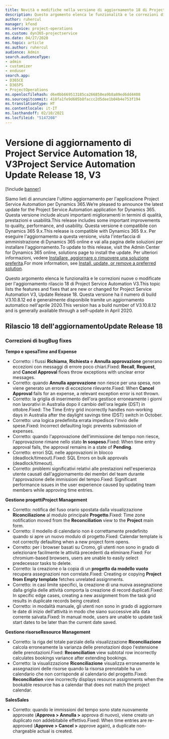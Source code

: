 ```yaml
---
title: Novità o modifiche nella versione di aggiornamento 18 di Project Service Automation V3
description: Questo argomento elenca le funzionalità e le correzioni disponibili nella versione di aggiornamento 18 di Project Service Automation V3.
author: ruhercul
manager: kfend
ms.service: project-operations
ms.custom: dyn365-projectservice
ms.date: 04/27/2020
ms.topic: article
ms.author: ruhercul
audience: Admin
search.audienceType:
- admin
- customizer
- enduser
search.app:
- D365CE
- D365PS
- ProjectOperations
ms.openlocfilehash: d6e0bb669513185ca266858ea9b8a89ed6dd4408
ms.sourcegitcommit: 418fa1fe9d605b8faccc2d5dee1b04b4e753f194
ms.translationtype: HT
ms.contentlocale: it-IT
ms.lasthandoff: 02/10/2021
ms.locfileid: "5147208"
---
```

# <a name="project-service-automation-update-release-18-v3"></a><span data-ttu-id="63ef5-103">Versione di aggiornamento di Project Service Automation 18, V3</span><span class="sxs-lookup"><span data-stu-id="63ef5-103">Project Service Automation Update Release 18, V3</span></span>

[!include [banner](../includes/psa-now-project-operations.md)]

<span data-ttu-id="63ef5-104">Siamo lieti di annunciare l'ultimo aggiornamento per l'applicazione Project Service Automation per Dynamics 365.</span><span class="sxs-lookup"><span data-stu-id="63ef5-104">We’re pleased to announce the latest update for the Project Service Automation application for Dynamics 365.</span></span> <span data-ttu-id="63ef5-105">Questa versione include alcuni importanti miglioramenti in termini di qualità, prestazioni e usabilità.</span><span class="sxs-lookup"><span data-stu-id="63ef5-105">This release includes some important improvements to quality, performance, and usability.</span></span> <span data-ttu-id="63ef5-106">Questa versione è compatibile con Dynamics 365 9.x.</span><span class="sxs-lookup"><span data-stu-id="63ef5-106">This release is compatible with Dynamics 365 9.x.</span></span> <span data-ttu-id="63ef5-107">Per eseguire l'aggiornamento a questa versione, visita l'interfaccia di amministrazione di Dynamics 365 online e vai alla pagina delle soluzioni per installare l'aggiornamento.</span><span class="sxs-lookup"><span data-stu-id="63ef5-107">To update to this release, visit the Admin Center for Dynamics 365 online, solutions page to install the update.</span></span> <span data-ttu-id="63ef5-108">Per ulteriori informazioni, vedere [Installare, aggiornare o rimuovere una soluzione preferita](https://docs.microsoft.com/power-platform/admin/install-remove-preferred-solution).</span><span class="sxs-lookup"><span data-stu-id="63ef5-108">For more information, see [Install, update, or remove a preferred solution](https://docs.microsoft.com/power-platform/admin/install-remove-preferred-solution).</span></span>

<span data-ttu-id="63ef5-109">Questo argomento elenca le funzionalità e le correzioni nuove o modificate per l'aggiornamento rilascio 18 di Project Service Automation V3.</span><span class="sxs-lookup"><span data-stu-id="63ef5-109">This topic lists the features and fixes that are new or changed for Project Service Automation V3, Update Release 18.</span></span> <span data-ttu-id="63ef5-110">Questa versione ha il numero di build V3.10.8.12 ed è generalmente disponibile tramite un aggiornamento automatico nell'aprile 2020.</span><span class="sxs-lookup"><span data-stu-id="63ef5-110">This version has a build number of V3.10.8.12 and is generally available through a self-update in April 2020.</span></span>

## <a name="update-release-18"></a><span data-ttu-id="63ef5-111">Rilascio 18 dell'aggiornamento</span><span class="sxs-lookup"><span data-stu-id="63ef5-111">Update Release 18</span></span>

### <a name="bug-fixes"></a><span data-ttu-id="63ef5-112">Correzioni di bug</span><span class="sxs-lookup"><span data-stu-id="63ef5-112">Bug fixes</span></span>

<span data-ttu-id="63ef5-113">**Tempo e spesa**</span><span class="sxs-lookup"><span data-stu-id="63ef5-113">**Time and Expense**</span></span>

- <span data-ttu-id="63ef5-114">Corretto: i flussi **Richiama**, **Richiesta** e **Annulla approvazione** generano eccezioni con messaggi di errore poco chiari.</span><span class="sxs-lookup"><span data-stu-id="63ef5-114">Fixed: **Recall**, **Request**, and **Cancel Approval** flows throw exceptions with unclear error messages.</span></span>
- <span data-ttu-id="63ef5-115">Corretto: quando **Annulla approvazione** non riesce per una spesa, non viene generato un errore di eccezione rilevante.</span><span class="sxs-lookup"><span data-stu-id="63ef5-115">Fixed: When **Cancel Approval** fails for an expense, a relevant exception error is not thrown.</span></span>
- <span data-ttu-id="63ef5-116">Corretto: la griglia di inserimento dell'ora gestisce erroneamente i giorni non lavorativi in Australia dopo il cambio dell'ora legale (DST) in ottobre.</span><span class="sxs-lookup"><span data-stu-id="63ef5-116">Fixed: The Time Entry grid incorrectly handles non-working days in Australia after the daylight savings time (DST) switch in October.</span></span>
- <span data-ttu-id="63ef5-117">Corretto: una logica predefinita errata impedisce l'invio delle spese.</span><span class="sxs-lookup"><span data-stu-id="63ef5-117">Fixed: Incorrect defaulting logic prevents submission of expenses.</span></span>
- <span data-ttu-id="63ef5-118">Corretto: quando l'approvazione dell'immissione del tempo non riesce, l'approvazione rimane nello stato **In sospeso**.</span><span class="sxs-lookup"><span data-stu-id="63ef5-118">Fixed: When time entry approval fails, the approval remains in a state of **Pending**.</span></span>
- <span data-ttu-id="63ef5-119">Corretto: errori SQL nelle approvazioni in blocco (deadlock/timeout).</span><span class="sxs-lookup"><span data-stu-id="63ef5-119">Fixed: SQL Errors on bulk approvals (deadlock/timeout).</span></span>
- <span data-ttu-id="63ef5-120">Corretto: problemi significativi relativi alle prestazioni nell'esperienza utente causati dall'aggiornamento dei membri del team durante l'approvazione delle immissioni del tempo.</span><span class="sxs-lookup"><span data-stu-id="63ef5-120">Fixed: Significant performance issues in the user experience caused by updating team members while approving time entries.</span></span>

<span data-ttu-id="63ef5-121">**Gestione progetti**</span><span class="sxs-lookup"><span data-stu-id="63ef5-121">**Project Management**</span></span>

- <span data-ttu-id="63ef5-122">Corretto: notifica del fuso orario spostata dalla visualizzazione **Riconciliazione** al modulo principale **Progetto**.</span><span class="sxs-lookup"><span data-stu-id="63ef5-122">Fixed: Time zone notification moved from the **Reconciliation** view to the **Project** main form.</span></span>
- <span data-ttu-id="63ef5-123">Corretto: il modello di calendario non è correttamente predefinito quando si apre un nuovo modulo di progetto.</span><span class="sxs-lookup"><span data-stu-id="63ef5-123">Fixed: Calendar template is not correctly defaulting when a new project form opens.</span></span>
- <span data-ttu-id="63ef5-124">Corretto: per i browser basati su Cromo, gli utenti non sono in grado di selezionare facilmente le attività precedenti da eliminare.</span><span class="sxs-lookup"><span data-stu-id="63ef5-124">Fixed: For chromium-based browsers, users are unable to easily select predecessor tasks to delete.</span></span>
- <span data-ttu-id="63ef5-125">Corretto: la creazione o la copia di un **progetto da modello vuoto** recupera assegnazioni non correlate.</span><span class="sxs-lookup"><span data-stu-id="63ef5-125">Fixed: Creating or copying **Project from Empty template** fetches unrelated assignments.</span></span>
- <span data-ttu-id="63ef5-126">Corretto: in casi limite specifici, la creazione di una nuova assegnazione dalla griglia delle attività comporta la creazione di record duplicati.</span><span class="sxs-lookup"><span data-stu-id="63ef5-126">Fixed: In specific edge cases, creating a new assignment from the task grid results in duplicate records being created.</span></span>
- <span data-ttu-id="63ef5-127">Corretto: in modalità manuale, gli utenti non sono in grado di aggiornare le date di inizio dell'attività in modo che siano successive alla data corrente salvata.</span><span class="sxs-lookup"><span data-stu-id="63ef5-127">Fixed: In manual mode, users are unable to update task start dates to be later than the current date saved.</span></span>

<span data-ttu-id="63ef5-128">**Gestione risorse**</span><span class="sxs-lookup"><span data-stu-id="63ef5-128">**Resource Management**</span></span>

- <span data-ttu-id="63ef5-129">Corretto: la riga del totale parziale della visualizzazione **Riconciliazione** calcola erroneamente la varianza delle prenotazioni dopo l'estensione delle prenotazioni.</span><span class="sxs-lookup"><span data-stu-id="63ef5-129">Fixed: **Reconciliation** view subtotal row incorrectly calculates bookings variance after extending bookings.</span></span>
- <span data-ttu-id="63ef5-130">Corretto: la visualizzazione **Riconciliazione** visualizza erroneamente le assegnazioni delle risorse quando la risorsa prenotabile ha un calendario che non corrisponde al calendario del progetto.</span><span class="sxs-lookup"><span data-stu-id="63ef5-130">Fixed: **Reconciliation** view incorrectly displays resource assignments when the bookable resource has a calendar that does not match the project calendar.</span></span>

<span data-ttu-id="63ef5-131">**Sales**</span><span class="sxs-lookup"><span data-stu-id="63ef5-131">**Sales**</span></span>

- <span data-ttu-id="63ef5-132">Corretto: quando le immissioni del tempo sono state nuovamente approvate (**Approva > Annulla >** approva di nuovo), viene creato un duplicato non addebitabile effettivo.</span><span class="sxs-lookup"><span data-stu-id="63ef5-132">Fixed: When time entries are re-approved (**Approve > Cancel >** approve again), a duplicate non-chargeable actual is created.</span></span>
